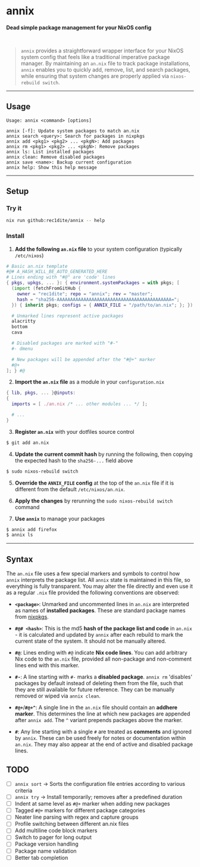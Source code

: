 # annix
**Dead simple package management for your NixOS config**

<br />

> `annix` provides a straightforward wrapper interface for your NixOS system config that feels like a traditional imperative package manager.
> By maintaining an `an.nix` file to track package installations, `annix` enables you to quickly add, remove, list, and search packages, while ensuring that system changes are properly applied via `nixos-rebuild switch`.

---

## Usage
```
Usage: annix <command> [options]

annix [-f]: Update system packages to match an.nix
annix search <query>: Search for packages in nixpkgs
annix add <pkg1> <pkg2> ... <pkgN>: Add packages
annix rm <pkg1> <pkg2> ... <pkgN>: Remove packages
annix ls: List installed packages
annix clean: Remove disabled packages
annix save <name>: Backup current configuration
annix help: Show this help message
```

---


## Setup

### Try it
```bash
nix run github:rec1dite/annix -- help
```

### Install
1. **Add the following `an.nix` file** to your system configuration (typically `/etc/nixos`)
```nix
# Basic an.nix template
#@# A_HASH_WILL_BE_AUTO_GENERATED_HERE
# Lines ending with "#@" are 'code' lines
{ pkgs, upkgs, ... }: { environment.systemPackages = with pkgs; [      #@
  (import (fetchFromGitHub {                                           #@
    owner = "rec1dite"; repo = "annix"; rev = "master";                #@
    hash = "sha256-AAAAAAAAAAAAAAAAAAAAAAAAAAAAAAAAAAAAAAAAAAA=";      #@
  }) { inherit pkgs; configs = { ANNIX_FILE = "/path/to/an.nix"; }; }) #@

  # Unmarked lines represent active packages
  alacritty
  bottom
  cava

  # Disabled packages are marked with "#-"
  #- dmenu

  # New packages will be appended after the "#@+" marker
  #@+
]; } #@
```

2. **Import the `an.nix` file** as a module in your `configuration.nix`
```nix
{ lib, pkgs, ... }@inputs:
{
  imports = [ ./an.nix /* ... other modules ... */ ];

  # ...
}
```

3. **Register `an.nix`** with your dotfiles source control
```bash
$ git add an.nix
```

4. **Update the current commit hash** by running the following, then copying the expected hash to the `sha256-...` field above
```bash
$ sudo nixos-rebuild switch
```

5. **Override the `ANNIX_FILE` config** at the top of the `an.nix` file if it is different from the default `/etc/nixos/an.nix`.

6. **Apply the changes** by rerunning the `sudo nixos-rebuild switch` command

7. **Use `annix`** to manage your packages
```bash
$ annix add firefox
$ annix ls
```

---

## Syntax

The `an.nix` file uses a few special markers and symbols to control how `annix` interprets the package list.
All `annix` state is maintained in this file, so everything is fully transparent.
You may alter the file directly and even use it as a regular `.nix` file provided the following conventions are observed:

- **`<package>`**: Unmarked and uncommented lines in `an.nix` are interpreted as names of **installed packages**. These are standard package names from [nixpkgs](https://search.nixos.org/packages).

- **`#@# <hash>`**: This is the md5 **hash of the package list and code** in `an.nix` - it is calculated and updated by `annix` after each rebuild to mark the current state of the system. It should not be manually altered.
  
- **`#@`**: Lines ending with `#@` indicate **Nix code lines**. You can add arbitrary Nix code to the `an.nix` file, provided all non-package and non-comment lines end with this marker.

- **`#-`**: A line starting with `#-` marks a **disabled package**. `annix rm` 'disables' packages by default instead of deleting them from the file, such that they are still available for future reference. They can be manually removed or wiped via `annix clean`.

- **`#@+`**/**`#@+^`**: A single line in the `an.nix` file should contain an **addhere marker**. This determines the line at which new packages are appended after `annix add`. The `^` variant prepends packages above the marker.

- **`#`**: Any line starting with a single `#` are treated as **comments** and ignored by `annix`. These can be used freely for notes or documentation within `an.nix`. They may also appear at the end of active and disabled package lines.

## TODO
- [ ] `annix sort` -> Sorts the configuration file entries according to various criteria
- [ ] `annix try` -> Install temporarily; removes after a predefined duration
- [ ] Indent at same level as `#@+` marker when adding new packages
- [ ] Tagged `#@+` markers for different package categories
- [ ] Neater line parsing with regex and capture groups
- [ ] Profile switching between different an.nix files
- [ ] Add multiline code block markers
- [ ] Switch to pager for long output
- [ ] Package version handling
- [ ] Package name validation
- [ ] Better tab completion